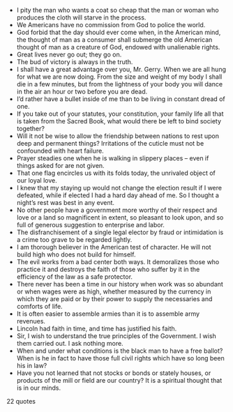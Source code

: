  - I pity the man who wants a coat so cheap that the man or woman who produces the cloth will starve in the process.
 - We Americans have no commission from God to police the world.
 - God forbid that the day should ever come when, in the American mind, the thought of man as a consumer shall submerge the old American thought of man as a creature of God, endowed with unalienable rights.
 - Great lives never go out; they go on.
 - The bud of victory is always in the truth.
 - I shall have a great advantage over you, Mr. Gerry. When we are all hung for what we are now doing. From the size and weight of my body I shall die in a few minutes, but from the lightness of your body you will dance in the air an hour or two before you are dead.
 - I’d rather have a bullet inside of me than to be living in constant dread of one.
 - If you take out of your statutes, your constitution, your family life all that is taken from the Sacred Book, what would there be left to bind society together?
 - Will it not be wise to allow the friendship between nations to rest upon deep and permanent things? Irritations of the cuticle must not be confounded with heart failure.
 - Prayer steadies one when he is walking in slippery places – even if things asked for are not given.
 - That one flag encircles us with its folds today, the unrivaled object of our loyal love.
 - I knew that my staying up would not change the election result if I were defeated, while if elected I had a hard day ahead of me. So I thought a night’s rest was best in any event.
 - No other people have a government more worthy of their respect and love or a land so magnificent in extent, so pleasant to look upon, and so full of generous suggestion to enterprise and labor.
 - The disfranchisement of a single legal elector by fraud or intimidation is a crime too grave to be regarded lightly.
 - I am thorough believer in the American test of character. He will not build high who does not build for himself.
 - The evil works from a bad center both ways. It demoralizes those who practice it and destroys the faith of those who suffer by it in the efficiency of the law as a safe protector.
 - There never has been a time in our history when work was so abundant or when wages were as high, whether measured by the currency in which they are paid or by their power to supply the necessaries and comforts of life.
 - It is often easier to assemble armies than it is to assemble army revenues.
 - Lincoln had faith in time, and time has justified his faith.
 - Sir, I wish to understand the true principles of the Government. I wish them carried out. I ask nothing more.
 - When and under what conditions is the black man to have a free ballot? When is he in fact to have those full civil rights which have so long been his in law?
 - Have you not learned that not stocks or bonds or stately houses, or products of the mill or field are our country? It is a spiritual thought that is in our minds.

22 quotes